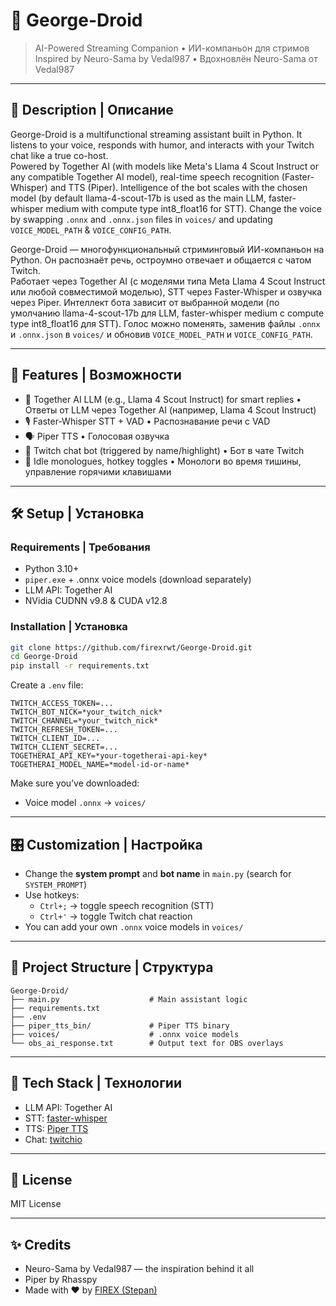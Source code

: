 # 🤖 George-Droid

> AI-Powered Streaming Companion • ИИ-компаньон для стримов  
> Inspired by Neuro-Sama by Vedal987 • Вдохновлён Neuro-Sama от Vedal987

---

## 📜 Description | Описание

George-Droid is a multifunctional streaming assistant built in Python. It listens to your voice, responds with humor,
and interacts with your Twitch chat like a true co-host.  
Powered by Together AI (with models like Meta's Llama 4 Scout Instruct or any compatible Together AI model), real-time
speech recognition (Faster-Whisper) and TTS (Piper). Intelligence of the bot scales with the chosen model (by default
llama-4-scout-17b is used as the main LLM, faster-whisper medium with compute type int8_float16 for STT). Change the
voice by swapping `.onnx` and `.onnx.json` files in `voices/` and updating `VOICE_MODEL_PATH` & `VOICE_CONFIG_PATH`.

George-Droid — многофункциональный стриминговый ИИ-компаньон на Python. Он распознаёт речь, остроумно отвечает и
общается с чатом Twitch.  
Работает через Together AI (с моделями типа Meta Llama 4 Scout Instruct или любой совместимой моделью), STT через
Faster-Whisper и озвучка через Piper. Интеллект бота зависит от выбранной модели (по умолчанию llama-4-scout-17b для
LLM, faster-whisper medium с compute type int8_float16 для STT). Голос можно поменять, заменив файлы `.onnx` и
`.onnx.json` в `voices/` и обновив `VOICE_MODEL_PATH` и `VOICE_CONFIG_PATH`.

---

## 🚀 Features | Возможности

- 🧠 Together AI LLM (e.g., Llama 4 Scout Instruct) for smart replies • Ответы от LLM через Together AI (например, Llama
  4 Scout Instruct)
- 🎙️ Faster-Whisper STT + VAD • Распознавание речи с VAD
- 🗣️ Piper TTS • Голосовая озвучка
- 💬 Twitch chat bot (triggered by name/highlight) • Бот в чате Twitch
- 🔁 Idle monologues, hotkey toggles • Монологи во время тишины, управление горячими клавишами

---

## 🛠️ Setup | Установка

### Requirements | Требования

- Python 3.10+
- `piper.exe` + .onnx voice models (download separately)
- LLM API: Together AI
- NVidia CUDNN v9.8 & CUDA v12.8

### Installation | Установка

```bash
git clone https://github.com/firexrwt/George-Droid.git
cd George-Droid
pip install -r requirements.txt
```

Create a `.env` file:

```env
TWITCH_ACCESS_TOKEN=...
TWITCH_BOT_NICK=*your_twitch_nick*
TWITCH_CHANNEL=*your_twitch_nick*
TWITCH_REFRESH_TOKEN=...
TWITCH_CLIENT_ID=...
TWITCH_CLIENT_SECRET=...
TOGETHERAI_API_KEY=*your-togetherai-api-key*
TOGETHERAI_MODEL_NAME=*model-id-or-name*
``` 

Make sure you’ve downloaded:

- Voice model `.onnx` → `voices/`

---

## 🎛️ Customization | Настройка

- Change the **system prompt** and **bot name** in `main.py` (search for `SYSTEM_PROMPT`)
- Use hotkeys:
    - `Ctrl+;` → toggle speech recognition (STT)
    - `Ctrl+'` → toggle Twitch chat reaction
- You can add your own `.onnx` voice models in `voices/`

---

## 📁 Project Structure | Структура

```
George-Droid/
├── main.py                    # Main assistant logic
├── requirements.txt
├── .env
├── piper_tts_bin/             # Piper TTS binary
├── voices/                    # .onnx voice models
└── obs_ai_response.txt        # Output text for OBS overlays
```

---

## 🧠 Tech Stack | Технологии

- LLM API: Together AI
- STT: [faster-whisper](https://github.com/SYSTRAN/faster-whisper)
- TTS: [Piper TTS](https://github.com/rhasspy/piper)
- Chat: [twitchio](https://github.com/TwitchIO/TwitchIO)

---

## 📜 License

MIT License

---

## ✨ Credits

- Neuro-Sama by Vedal987 — the inspiration behind it all
- Piper by Rhasspy
- Made with ❤️ by [FIREX (Stepan)](https://firexrwt.github.io)
